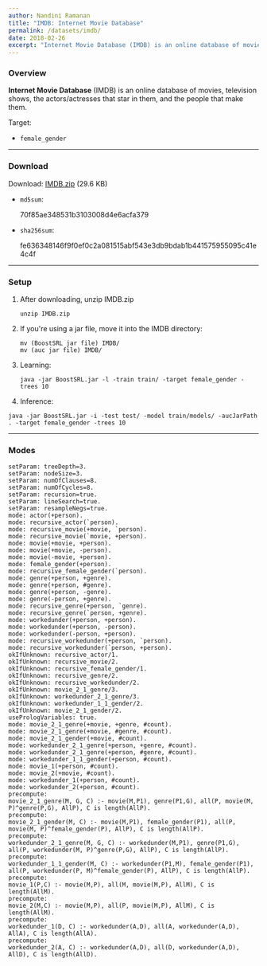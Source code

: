 ```yaml
---
author: Nandini Ramanan
title: "IMDB: Internet Movie Database"
permalink: /datasets/imdb/
date: 2018-02-26
excerpt: "Internet Movie Database (IMDB) is an online database of movies, television shows, etc. The goal is to predict whether someone is female."
---
```


### Overview

**Internet Movie Database** (IMDB) is an online database of movies, television shows, the actors/actresses that star in them, and the people that make them.

Target:

  * `female_gender`

---

### Download

Download: [IMDB.zip](https://github.com/boost-starai/BoostSRL-Misc/blob/master/Datasets/IMDB/IMDB.zip?raw=true) (29.6 KB)

* `md5sum`:
  <p style="word-break: break-all;">70f85ae348531b3103008d4e6acfa379</p>

* `sha256sum`:
  <p style="word-break: break-all;">fe636348146f9f0ef0c2a081515abf543e3db9bdab1b441575955095c41e4c4f</p>

---

### Setup


1. After downloading, unzip IMDB.zip  

    `unzip IMDB.zip`  

2. If you're using a jar file, move it into the IMDB directory:  

    `mv (BoostSRL jar file) IMDB/`  
    `mv (auc jar file) IMDB/`  

3. Learning:  

    `java -jar BoostSRL.jar -l -train train/ -target female_gender -trees 10`  

4. Inference:  

  `java -jar BoostSRL.jar -i -test test/ -model train/models/ -aucJarPath . -target female_gender -trees 10`  

---

### Modes

```text
setParam: treeDepth=3.
setParam: nodeSize=3.
setParam: numOfClauses=8.
setParam: numOfCycles=8.
setParam: recursion=true.
setParam: lineSearch=true.
setParam: resampleNegs=true.
mode: actor(+person).
mode: recursive_actor(`person).
mode: recursive_movie(+movie, `person).
mode: recursive_movie(`movie, +person).
mode: movie(+movie, +person).
mode: movie(+movie, -person).
mode: movie(-movie, +person).
mode: female_gender(+person).
mode: recursive_female_gender(`person).
mode: genre(+person, +genre).
mode: genre(+person, #genre).
mode: genre(+person, -genre).
mode: genre(-person, +genre).
mode: recursive_genre(+person, `genre).
mode: recursive_genre(`person, +genre).
mode: workedunder(+person, +person).
mode: workedunder(+person, -person).
mode: workedunder(-person, +person).
mode: recursive_workedunder(+person, `person).
mode: recursive_workedunder(`person, +person).
okIfUnknown: recursive_actor/1.
okIfUnknown: recursive_movie/2.
okIfUnknown: recursive_female_gender/1.
okIfUnknown: recursive_genre/2.
okIfUnknown: recursive_workedunder/2.
okIfUnknown: movie_2_1_genre/3.
okIfUnknown: workedunder_2_1_genre/3.
okIfUnknown: workedunder_1_1_gender/2.
okIfUnknown: movie_2_1_gender/2.
usePrologVariables: true.
mode: movie_2_1_genre(+movie, +genre, #count).
mode: movie_2_1_genre(+movie, #genre, #count).
mode: movie_2_1_gender(+movie, #count).
mode: workedunder_2_1_genre(+person, +genre, #count).
mode: workedunder_2_1_genre(+person, #genre, #count).
mode: workedunder_1_1_gender(+person, #count).
mode: movie_1(+person, #count).
mode: movie_2(+movie, #count).
mode: workedunder_1(+person, #count).
mode: workedunder_2(+person, #count).
precompute:
movie_2_1_genre(M, G, C) :- movie(M,P1), genre(P1,G), all(P, movie(M, P)^genre(P,G), AllP), C is length(AllP).
precompute:
movie_2_1_gender(M, C) :- movie(M,P1), female_gender(P1), all(P, movie(M, P)^female_gender(P), AllP), C is length(AllP).
precompute:
workedunder_2_1_genre(M, G, C) :- workedunder(M,P1), genre(P1,G), all(P, workedunder(M, P)^genre(P,G), AllP), C is length(AllP).
precompute:
workedunder_1_1_gender(M, C) :- workedunder(P1,M), female_gender(P1), all(P, workedunder(P, M)^female_gender(P), AllP), C is length(AllP).
precompute:
movie_1(P,C) :- movie(M,P), all(M, movie(M,P), AllM), C is length(AllM).
precompute:
movie_2(M,C) :- movie(M,P), all(P, movie(M,P), AllM), C is length(AllM).
precompute:
workedunder_1(D, C) :- workedunder(A,D), all(A, workedunder(A,D), AllA), C is length(AllA).
precompute:
workedunder_2(A, C) :- workedunder(A,D), all(D, workedunder(A,D), AllD), C is length(AllD).
```
